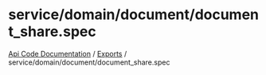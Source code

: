 # service/domain/document/document\_share.spec
[Api Code Documentation](../README.md) / [Exports](../modules.md) / service/domain/document/document\_share.spec
